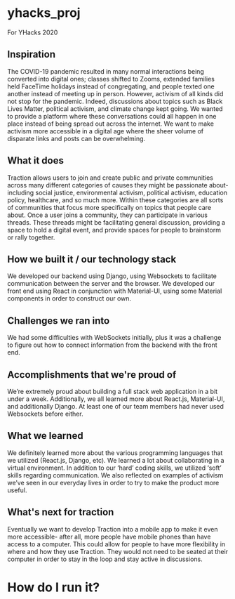 # yhacks_proj
For YHacks 2020


## Inspiration

The COVID-19 pandemic resulted in many normal interactions being converted into digital ones; classes shifted to Zooms, extended families held FaceTime holidays instead of congregating, and people texted one another instead of meeting up in person.
However, activism of all kinds did not stop for the pandemic. Indeed, discussions about topics such as Black Lives Matter, political activism, and climate change kept going. We wanted to provide a platform where these conversations could all happen in one place instead of being spread out across the internet. We want to make activism more accessible in a digital age where the sheer volume of disparate links and posts can be overwhelming.


## What it does

Traction allows users to join and create public and private communities across many different categories of causes they might be passionate about- including social justice, environmental activism, political activism, education policy, healthcare, and so much more. Within these categories are all sorts of communities that focus more specifically on topics that people care about. 
Once a user joins a community, they can participate in various threads. These threads might be facilitating general discussion, providing a space to hold a digital event, and provide spaces for people to brainstorm or rally together. 


## How we built it / our technology stack

We developed our backend using Django, using Websockets to facilitate communication between the server and the browser.
We developed our front end using React in conjunction with Material-UI, using some Material components in order to construct our own. 


## Challenges we ran into
We had some difficulties with WebSockets initially, plus it was a challenge to figure out how to connect information from the backend with the front end. 


## Accomplishments that we're proud of
We’re extremely proud about building a full stack web application in a bit under a week.
Additionally, we all learned more about React.js, Material-UI, and additionally Django. At least one of our team members had never used Websockets before either. 


## What we learned
We definitely learned more about the various programming languages that we utilized (React.js, Django, etc). We learned a lot about collaborating in a virtual environment. In addition to our ‘hard’ coding skills, we utilized ‘soft’ skills regarding communication.
We also reflected on examples of activism we’ve seen in our everyday lives in order to try to make the product more useful.


## What's next for traction
Eventually we want to develop Traction into a mobile app to make it even more accessible- after all, more people have mobile phones than have access to a computer. This could allow for people to have more flexibility in where and how they use Traction. They would not need to be seated at their computer in order to stay in the loop and stay active in discussions.


# How do I run it?
